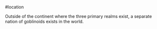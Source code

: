 #location 

Outside of the continent where the three primary realms exist, a separate nation of goblinoids exists in the world.